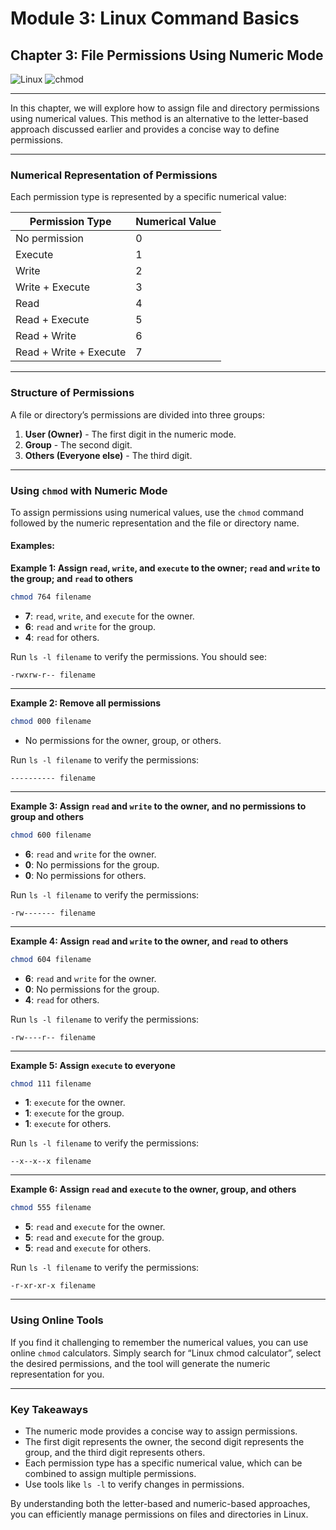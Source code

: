 # Module 3: Linux Command Basics
## Chapter 3: File Permissions Using Numeric Mode
![Linux](https://img.shields.io/badge/Linux-Fundamentals-green) 
![chmod](https://img.shields.io/badge/Command-chmod-orange)

---

In this chapter, we will explore how to assign file and directory permissions using numerical values. This method is an alternative to the letter-based approach discussed earlier and provides a concise way to define permissions.

---

### Numerical Representation of Permissions

Each permission type is represented by a specific numerical value:

| Permission Type      | Numerical Value |
|----------------------|-----------------|
| No permission        | 0               |
| Execute              | 1               |
| Write                | 2               |
| Write + Execute      | 3               |
| Read                 | 4               |
| Read + Execute       | 5               |
| Read + Write         | 6               |
| Read + Write + Execute | 7             |

---

### Structure of Permissions

A file or directory’s permissions are divided into three groups:

1. **User (Owner)** - The first digit in the numeric mode.
2. **Group** - The second digit.
3. **Others (Everyone else)** - The third digit.

---

### Using `chmod` with Numeric Mode

To assign permissions using numerical values, use the `chmod` command followed by the numeric representation and the file or directory name.

#### Examples:

**Example 1: Assign `read`, `write`, and `execute` to the owner; `read` and `write` to the group; and `read` to others**

```bash
chmod 764 filename
```

- **7**: `read`, `write`, and `execute` for the owner.
- **6**: `read` and `write` for the group.
- **4**: `read` for others.

Run `ls -l filename` to verify the permissions. You should see:

```
-rwxrw-r-- filename
```

---

**Example 2: Remove all permissions**

```bash
chmod 000 filename
```

- No permissions for the owner, group, or others.

Run `ls -l filename` to verify the permissions:

```
---------- filename
```

---

**Example 3: Assign `read` and `write` to the owner, and no permissions to group and others**

```bash
chmod 600 filename
```

- **6**: `read` and `write` for the owner.
- **0**: No permissions for the group.
- **0**: No permissions for others.

Run `ls -l filename` to verify the permissions:

```
-rw------- filename
```

---

**Example 4: Assign `read` and `write` to the owner, and `read` to others**

```bash
chmod 604 filename
```

- **6**: `read` and `write` for the owner.
- **0**: No permissions for the group.
- **4**: `read` for others.

Run `ls -l filename` to verify the permissions:

```
-rw----r-- filename
```

---

**Example 5: Assign `execute` to everyone**

```bash
chmod 111 filename
```

- **1**: `execute` for the owner.
- **1**: `execute` for the group.
- **1**: `execute` for others.

Run `ls -l filename` to verify the permissions:

```
--x--x--x filename
```

---

**Example 6: Assign `read` and `execute` to the owner, group, and others**

```bash
chmod 555 filename
```

- **5**: `read` and `execute` for the owner.
- **5**: `read` and `execute` for the group.
- **5**: `read` and `execute` for others.

Run `ls -l filename` to verify the permissions:

```
-r-xr-xr-x filename
```

---

### Using Online Tools

If you find it challenging to remember the numerical values, you can use online `chmod` calculators. Simply search for “Linux chmod calculator”, select the desired permissions, and the tool will generate the numeric representation for you.

---

### Key Takeaways

- The numeric mode provides a concise way to assign permissions.
- The first digit represents the owner, the second digit represents the group, and the third digit represents others.
- Each permission type has a specific numerical value, which can be combined to assign multiple permissions.
- Use tools like `ls -l` to verify changes in permissions.

By understanding both the letter-based and numeric-based approaches, you can efficiently manage permissions on files and directories in Linux.


